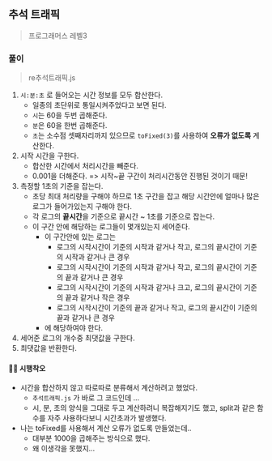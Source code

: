## 추석 트래픽
> 프로그래머스 레벨3

### 풀이
> re추석트래픽.js

1. `시:분:초` 로 들어오는 시간 정보를 모두 합산한다. 
   - 일종의 초단위로 통일시켜주었다고 보면 된다. 
   - `시`는 60을 두번 곱해준다.
   - `분`은 60을 한번 곱해준다. 
   - `초`는 소수점 셋째자리까지 있으므로 `toFixed(3)`를 사용하여 **오류가 없도록** 계산한다. 
2. 시작 시간을 구한다. 
   - 합산한 시간에서 처리시간을 빼준다. 
   - 0.001을 더해준다. => 시작~끝 구간이 처리시간동안 진행된 것이기 때문!
3. 측정할 1초의 기준을 잡는다. 
   - 초당 최대 처리량을 구해야 하므로 1초 구간을 잡고 해당 시간안에 얼마나 많은 로그가 들어가있는지 구해야 한다. 
   - 각 로그의 **끝시간**을 기준으로 끝시간 ~ 1초를 기준으로 잡는다. 
   - 이 구간 안에 해당하는 로그들이 몇개있는지 세어준다. 
     - 이 구간안에 있는 로그는
       - 로그의 시작시간이 기준의 시작과 같거나 작고, 로그의 끝시간이 기준의 시작과 같거나 큰 경우
       - 로그의 시작시간이 기준의 시작과 같거나 작고, 로그의 끝시간이 기준의 끝과 같거나 큰 경우
       - 로그의 시작시간이 기준의 시작과 같거나 크고, 로그의 끝시간이 기준의 끝과 같거나 작은 경우
       - 로그의 시작시간이 기준의 끝과 같거나 작고, 로그의 끝시간이 기준의 끝과 같거나 큰 경우 
     - 에 해당하여야 한다. 
4. 세어준 로그의 개수중 최댓값을 구한다. 
5. 최댓값을 반환한다. 

#### 🤦‍♀️ 시행착오
- 시간을 합산하지 않고 따로따로 분류해서 계산하려고 했었다. 
  - `추석트래픽.js` 가 바로 그 코드인데 ...
  - 시, 분, 초의 양식을 그대로 두고 계산하려니 복잡해지기도 했고, split과 같은 함수를 자주 사용하다보니 시간초과가 발생했다. 
- 나는 toFixed를 사용해서 계산 오류가 없도록 만들었는데..
  - 대부분 1000을 곱해주는 방식으로 했다.
  - 왜 이생각을 못했지...